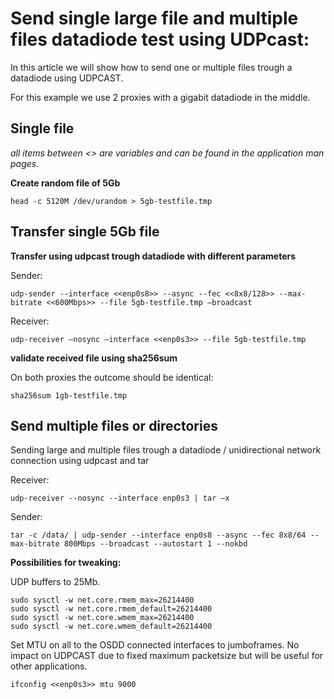 # Send single large file and multiple files datadiode test using UDPcast: 

In this article we will show how to send one or multiple files trough a datadiode using UDPCAST.

For this example we use 2 proxies with a gigabit datadiode in the middle. 

## Single file

*all items between <<variable>> are variables and can be found in the application man pages.*

**Create random file of 5Gb**

```head -c 5120M /dev/urandom > 5gb-testfile.tmp```

## Transfer single 5Gb file

**Transfer using udpcast trough datadiode with different parameters**

Sender: 

```udp-sender --interface <<enp0s8>> --async --fec <<8x8/128>> --max-bitrate <<600Mbps>> --file 5gb-testfile.tmp –broadcast```

Receiver: 

```udp-receiver –nosync –interface <<enp0s3>> --file 5gb-testfile.tmp```

**validate received file using sha256sum**

On both proxies the outcome should be identical: 

```sha256sum 1gb-testfile.tmp```



## Send multiple files or directories

Sending large and multiple files trough a datadiode / unidirectional network connection using udpcast and tar

Receiver:

```udp-receiver --nosync --interface enp0s3 | tar –x```

Sender: 

```tar -c /data/ | udp-sender --interface enp0s8 --async --fec 8x8/64 --max-bitrate 800Mbps --broadcast --autostart 1 --nokbd ```

  
  **Possibilities for tweaking:**

UDP buffers to 25Mb.

```
sudo sysctl -w net.core.rmem_max=26214400
sudo sysctl -w net.core.rmem_default=26214400
sudo sysctl -w net.core.wmem_max=26214400 
sudo sysctl -w net.core.wmem_default=26214400
```

Set MTU on all to the OSDD connected interfaces to jumboframes. No impact on UDPCAST due to fixed maximum packetsize but will be useful for other applications. 

```ifconfig <<enp0s3>> mtu 9000```
